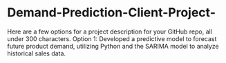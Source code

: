 # Demand-Prediction-Client-Project-
Here are a few options for a project description for your GitHub repo, all under 300 characters.  Option 1: Developed a predictive model to forecast future product demand, utilizing Python and the SARIMA model to analyze historical sales data. 
